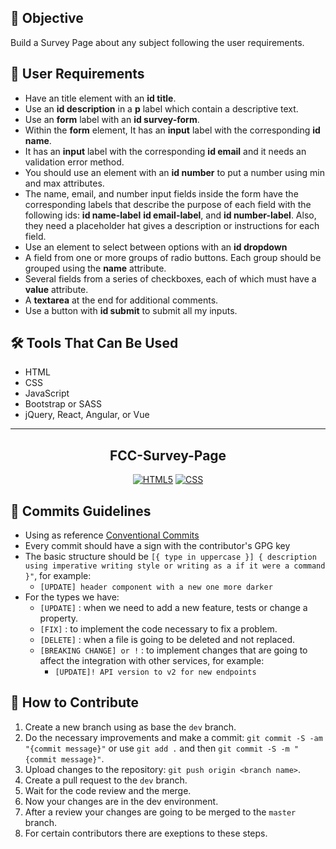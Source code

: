 ## 🎯 Objective 
Build a Survey Page about any subject following the user requirements.

## 📜 User Requirements 
- Have an title element with an **id title**.
- Use an **id description**  in a **p** label which contain a descriptive text.
- Use an **form** label with an **id survey-form**.
- Within the **form** element, It has an **input** label with the corresponding **id name**.
- It has an **input** label with the corresponding **id email** and it needs an validation error method.
- You should use an element with an **id number** to put a number using  min and max attributes.
- The name, email, and number input fields inside the form have the corresponding labels that describe the purpose of each field with the following ids: **id name-label** **id email-label**, and **id number-label**. Also, they need a placeholder hat gives a description or instructions for each field.
- Use an element to select between options with an **id dropdown**
- A field from one or more groups of radio buttons. Each group should be grouped using the **name** attribute.
- Several fields from a series of checkboxes, each of which must have a **value** attribute.
-  A **textarea** at the end for additional comments.
- Use a button with **id submit** to submit all my inputs.

## 🛠 Tools That Can Be Used 
- HTML
- CSS
- JavaScript
- Bootstrap or SASS
- jQuery, React, Angular, or Vue

---

<div align="center">
  <h2 align="center">
    <strong>
      FCC-Survey-Page
    </strong>
  </h2>
</div>

<div align="center">

[![HTML5](https://img.shields.io/badge/-HTML5-f2f2f2?style=flat&logo=html5)](https://developer.mozilla.org/en-US/docs/Glossary/HTML5)
[![CSS](https://img.shields.io/badge/-CSS3-f2f2f2?style=flat&logo=css3&logoColor=1d6eac)](https://www.w3.org/Style/CSS/specs.en.html)

</div>



## 📔 Commits Guidelines

- Using as reference [Conventional Commits](https://www.conventionalcommits.org/en/v1.0.0/)
- Every commit should have a sign with the contributor's GPG key
- The basic structure should be `[{ type in uppercase }] { description using imperative writing style or writing as a if it were a command }"`, for example:
  - `[UPDATE] header component with a new one more darker`
- For the types we have:
  - `[UPDATE]` : when we need to add a new feature, tests or change a property.
  - `[FIX]` : to implement the code necessary to fix a problem.
  - `[DELETE]` : when a file is going to be deleted and not replaced.
  - `[BREAKING CHANGE] or !` : to implement changes that are going to affect the integration with other services, for example:
    - `[UPDATE]! API version to v2 for new endpoints`

##  🤝 How to Contribute

1. Create a new branch using as base the `dev` branch.
2. Do the necessary improvements and make a commit: `git commit -S -am "{commit message}"` or use `git add .` and then `git commit -S -m "{commit message}"`.
3. Upload changes to the repository: `git push origin <branch name>`.
4. Create a pull request to the `dev` branch.
5. Wait for the code review and the merge.
6. Now your changes are in the dev environment.
7. After a review your changes are going to be merged to the `master` branch.
8. For certain contributors there are exeptions to these steps.

